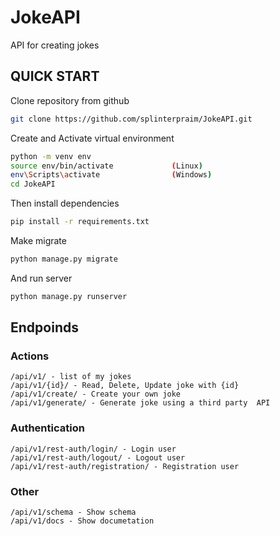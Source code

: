 # JokeAPI
API for creating jokes

## QUICK START
Clone repository from github
```Bash
git clone https://github.com/splinterpraim/JokeAPI.git
```
Create and Activate virtual environment
```Bash
python -m venv env
source env/bin/activate             (Linux)
env\Scripts\activate                (Windows)
cd JokeAPI

```
Then install dependencies
```Bash
pip install -r requirements.txt
```
Make migrate
```Bash
python manage.py migrate
```
And run server
```Bash
python manage.py runserver
```
## Endpoinds
### Actions
```
/api/v1/ - list of my jokes
/api/v1/{id}/ - Read, Delete, Update joke with {id}
/api/v1/create/ - Create your own joke
/api/v1/generate/ - Generate joke using a third party  API
```
### Authentication
```
/api/v1/rest-auth/login/ - Login user
/api/v1/rest-auth/logout/ - Logout user
/api/v1/rest-auth/registration/ - Registration user
```
### Other
```
/api/v1/schema - Show schema
/api/v1/docs - Show documetation
```
